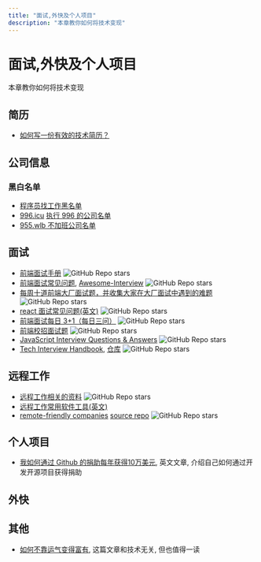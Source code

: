 ```yaml
---
title: "面试,外快及个人项目"
description: "本章教你如何将技术变现"
---
```


# 面试,外快及个人项目

本章教你如何将技术变现

## 简历
- [如何写一份有效的技术简历？](http://www.ruanyifeng.com/blog/2020/01/technical-resume.html)

## 公司信息

### 黑白名单

- [程序员找工作黑名单](https://github.com/shengxinjing/programmer-job-blacklist)
- [996.icu](https://github.com/996icu/996.ICU/blob/master/README_CN.md) [执行 996 的公司名单](https://github.com/996icu/996.ICU/blob/master/blacklist/blacklist.md)
- [955.wlb 不加班公司名单](https://github.com/formulahendry/955.WLB)

## 面试

- [前端面试手册](https://github.com/yangshun/front-end-interview-handbook/blob/master/Translations/Chinese/README.md) ![GitHub Repo stars](https://img.shields.io/github/stars/yangshun/front-end-interview-handbook?style=social)
- [前端面试常见问题](https://github.com/qiu-deqing/FE-interview), [Awesome-Interview](https://github.com/Awesome-Interview/Awesome-Interview) ![GitHub Repo stars](https://img.shields.io/github/stars/Awesome-Interview/Awesome-Interview?style=social)
- [每周十道前端大厂面试题，并收集大家在大厂面试中遇到的难题](https://github.com/airuikun/Weekly-FE-Interview) ![GitHub Repo stars](https://img.shields.io/github/stars/airuikun/Weekly-FE-Interview?style=social)
- [react 面试常见问题(英文)](https://github.com/semlinker/reactjs-interview-questions) ![GitHub Repo stars](https://img.shields.io/github/stars/semlinker/reactjs-interview-questions?style=social)
- [前端面试每日 3+1（每日三问）](https://github.com/haizlin/fe-interview) ![GitHub Repo stars](https://img.shields.io/github/stars/haizlin/fe-interview?style=social)
- [前端校招面试题](https://github.com/CavsZhouyou/Front-End-Interview-Notebook) ![GitHub Repo stars](https://img.shields.io/github/stars/CavsZhouyou/Front-End-Interview-Notebook?style=social)
- [JavaScript Interview Questions & Answers](https://github.com/sudheerj/javascript-interview-questions) ![GitHub Repo stars](https://img.shields.io/github/stars/sudheerj/javascript-interview-questions?style=social)
- [Tech Interview Handbook](https://techinterviewhandbook.org/), [仓库](https://github.com/yangshun/tech-interview-handbook) ![GitHub Repo stars](https://img.shields.io/github/stars/yangshun/tech-interview-handbook?style=social)

## 远程工作

- [远程工作相关的资料](https://github.com/greatghoul/remote-working) ![GitHub Repo stars](https://img.shields.io/github/stars/greatghoul/remote-working?style=social)
- [远程工作常用软件工具(英文)](https://www.remote.tools/)
- [remote-friendly companies](https://remoteintech.company/) [source repo](https://github.com/remoteintech/remote-jobs) ![GitHub Repo stars](https://img.shields.io/github/stars/remoteintech/remote-jobs?style=social)

## 个人项目
- [我如何通过 Github 的捐助每年获得10万美元](https://calebporzio.com/i-just-hit-dollar-100000yr-on-github-sponsors-heres-how-i-did-it), 英文文章, 介绍自己如何通过开发开源项目获得捐助

## 外快

## 其他

- [如何不靠运气变得富有](https://github.com/taosue/how-to-get-rich-without-getting-lucky/), 这篇文章和技术无关, 但也值得一读